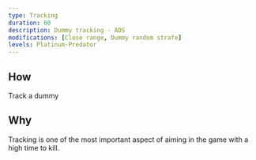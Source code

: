 ```yaml
---
type: Tracking
duration: 60
description: Dummy tracking - ADS
modifications: [Close range, Dummy random strafe]
levels: Platinum-Predator
---
```


## How

Track a dummy

## Why

Tracking is one of the most important aspect of aiming in the game with a high time to kill.
